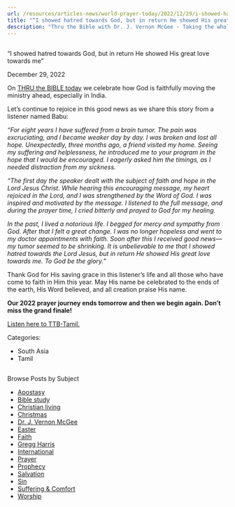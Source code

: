 ```yaml
---
url: /resources/articles-news/world-prayer-today/2022/12/29/i-showed-hatred-towards-god-but-in-return-he-showed-his-great-love-towards-me
title: "“I showed hatred towards God, but in return He showed His great love towards me”"
description: "Thru the Bible with Dr. J. Vernon McGee - Taking the whole Word to the whole world"
---
```







## 
 “I showed hatred towards God, but in return He showed His great love towards me”


December 29, 2022
![]()




On [THRU the BIBLE today](https://www.ttb.org/programs/the-5-year-study) we celebrate how God is faithfully moving the ministry ahead, especially in India. 

Let’s continue to rejoice in this good news as we share this story from a listener named Babu: 

*“For eight years I have suffered from a brain tumor. The pain was excruciating, and I became weaker day by day. I was broken and lost all hope. Unexpectedly, three months ago, a friend visited my home. Seeing my suffering and helplessness, he introduced me to your program in the hope that I would be encouraged. I eagerly asked him the timings, as I needed distraction from my sickness.*

*“The first day the speaker dealt with the subject of faith and hope in the Lord Jesus Christ. While hearing this encouraging message, my heart rejoiced in the Lord, and I was strengthened by the Word of God. I was inspired and motivated by the message. I listened to the full message, and during the prayer time, I cried bitterly and prayed to God for my healing.* 

*In the past, I lived a notorious life. I begged for mercy and sympathy from God. After that I felt a great change. I was no longer hopeless and went to my doctor appointments with faith. Soon after this I received good news—my tumor seemed to be shrinking. It is unbelievable to me that I showed hatred towards the Lord Jesus, but in return He showed His great love towards me. To God be the glory.”*

Thank God for His saving grace in this listener’s life and all those who have come to faith in Him this year. May His name be celebrated to the ends of the earth, His Word believed, and all creation praise His name.

**Our 2022 prayer journey ends tomorrow and then we begin again. Don’t miss the grand finale!**

[Listen here to TTB-Tamil.](https://ttb.twr.org/home/day,0413/language,TAM)



Categories: 


* South Asia
* Tamil









## 
 Browse Posts by Subject


* [Apostasy](/resources/articles-news/-in-tags/tags/Apostasy)
* [Bible study](/resources/articles-news/-in-tags/tags/Bible-study)
* [Christian living](/resources/articles-news/-in-tags/tags/Christian-living)
* [Christmas](/resources/articles-news/-in-tags/tags/Christmas)
* [Dr. J. Vernon McGee](/resources/articles-news/-in-tags/tags/Dr-J-Vernon-McGee)
* [Easter](/resources/articles-news/-in-tags/tags/easter)
* [Faith](/resources/articles-news/-in-tags/tags/Faith)
* [Gregg Harris](/resources/articles-news/-in-tags/tags/Gregg-Harris)
* [International](/resources/articles-news/-in-tags/tags/International)
* [Prayer](/resources/articles-news/-in-tags/tags/prayer)
* [Prophecy](/resources/articles-news/-in-tags/tags/Prophecy)
* [Salvation](/resources/articles-news/-in-tags/tags/Salvation)
* [Sin](/resources/articles-news/-in-tags/tags/sin)
* [Suffering & Comfort](/resources/articles-news/-in-tags/tags/Suffering-Comfort)
* [Worship](/resources/articles-news/-in-tags/tags/worship)






